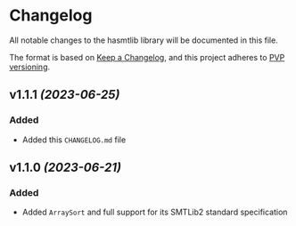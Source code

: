 # Changelog

All notable changes to the hasmtlib library will be documented in this
file.

The format is based on [Keep a Changelog](https://keepachangelog.com/en/1.0.0/),
and this project adheres to [PVP versioning](https://pvp.haskell.org/).

## v1.1.1 _(2023-06-25)_

### Added
- Added this `CHANGELOG.md` file

## v1.1.0 _(2023-06-21)_

### Added
- Added `ArraySort` and full support for its SMTLib2 standard specification
